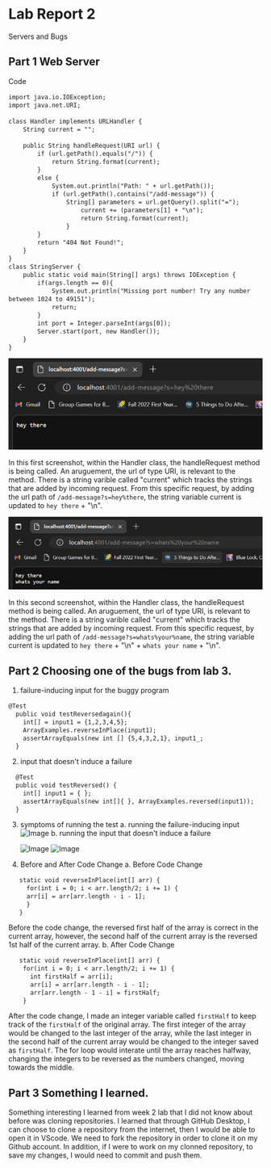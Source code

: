 # **Lab Report 2**
Servers and Bugs

## **Part 1** Web Server

Code 
````
import java.io.IOException;
import java.net.URI;

class Handler implements URLHandler {
    String current = "";

    public String handleRequest(URI url) {
        if (url.getPath().equals("/")) {
            return String.format(current);
        }
        else {
            System.out.println("Path: " + url.getPath());
            if (url.getPath().contains("/add-message")) {
                String[] parameters = url.getQuery().split("=");
                    current += (parameters[1] + "\n");
                    return String.format(current);
                }
        }
        return "404 Not Found!";
    }
}
class StringServer {
    public static void main(String[] args) throws IOException {
        if(args.length == 0){
            System.out.println("Missing port number! Try any number between 1024 to 49151");
            return;
        }
        int port = Integer.parseInt(args[0]);
        Server.start(port, new Handler());
    }
}
````
 ![Image](therethere.png)

In this first screenshot, within the Handler class, the handleRequest method is being called.  An aruguement, the url of type URI, is relevant to the method. There is a string varible called "current" which tracks the strings that are added by incoming request. From this specific request, by adding the url path of ````/add-message?s=hey%there````, the string variable current is updated to ````hey there```` + "\n".

 ![Image](yourname.png)
 
In this second screenshot, within the Handler class, the handleRequest method is being called. An aruguement, the url of type URI, is relevant to the method. There is a string varible called "current" which tracks the strings that are added by incoming request. From this specific request, by adding the url path of ````/add-message?s=whats%your%name````, the string variable current is updated to ````hey there```` + "\n" + ````whats your name```` + "\n".

## **Part 2** Choosing one of the bugs from lab 3.

1. failure-inducing input for the buggy program

```
@Test
  public void testReversedagain(){
    int[] = input1 = {1,2,3,4,5};
    ArrayExamples.reverseInPlace(input1);
    assertArrayEquals(new int [] {5,4,3,2,1}, input1_;
  }
````
2. input that doesn't induce a failure
````
  @Test
  public void testReversed() {
    int[] input1 = { };
    assertArrayEquals(new int[]{ }, ArrayExamples.reversed(input1));
  }
````
3. symptoms of running the test
  a. running the failure-inducing input
  ![Image](failureinducing.png)
  b. running the input that doesn't induce a failure
  
    ![Image](notfail1.png)
    ![Image](notfail2.png)
4. Before and After Code Change
   a. Before Code Change
 ````
    static void reverseInPlace(int[] arr) {
      for(int i = 0; i < arr.length/2; i += 1) {
      arr[i] = arr[arr.length - i - 1];
      }
    }
````
Before the code change, the reversed first half of the array is correct in the current array, however, the second half of the current array is the reversed 1st half of the current array.
   b. After Code Change
````
   static void reverseInPlace(int[] arr) {
    for(int i = 0; i < arr.length/2; i += 1) {
      int firstHalf = arr[i];
      arr[i] = arr[arr.length - i - 1];
      arr[arr.length - 1 - i] = firstHalf;
    }
 ````
After the code change, I made an integer variable called `firstHalf` to keep track of the `firstHalf` of the original array. The first integer of the array would be changed to the last integer of the array, while the last integer in the second half of the current array would be changed to the integer saved as `firstHalf`. The for loop would interate until the array reaches halfway, changing the integers to be reversed as the numbers changed, moving towards the middle.

## **Part 3** Something I learned.
Something interesting I learned from week 2 lab that I did not know about before was cloning repositories. I learned that through GitHub Desktop, I can choose to clone a repository from the internet, then I would be able to open it in VScode. We need to fork the repository in order to clone it on my Github account. In addition, if I were to work on my clonned repository, to save my changes, I would need to commit and push them.

